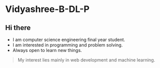 # Vidyashree-B-DL-P
## Hi there
* I am computer science engineering final year student.
* I am interested in programming and problem solving.
* Always open to learn new things.
>My interest lies mainly in web development and machine learning.

